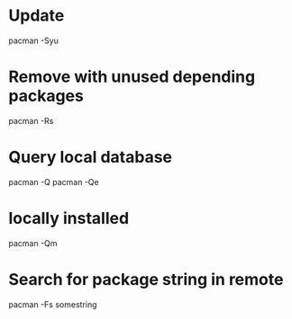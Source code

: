 # Update
pacman -Syu

# Remove with unused depending packages
pacman -Rs

# Query local database
pacman -Q
pacman -Qe
# locally installed
pacman -Qm

# Search for package string in remote
pacman -Fs somestring

